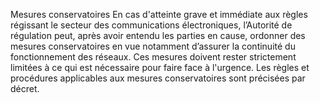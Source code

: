 Mesures conservatoires
En cas d'atteinte grave et immédiate aux règles régissant le secteur des communications électroniques, l’Autorité de régulation peut, après avoir entendu les parties en cause, ordonner des mesures conservatoires en vue notamment d’assurer la continuité du fonctionnement des réseaux.
Ces mesures doivent rester strictement limitées à ce qui est nécessaire pour faire face à l'urgence.
Les règles et procédures applicables aux mesures conservatoires sont précisées par décret.